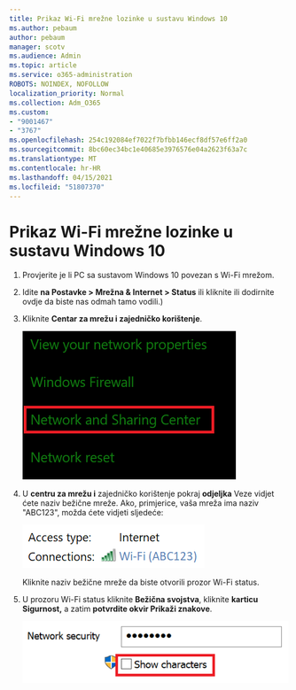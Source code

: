 ```yaml
---
title: Prikaz Wi-Fi mrežne lozinke u sustavu Windows 10
ms.author: pebaum
author: pebaum
manager: scotv
ms.audience: Admin
ms.topic: article
ms.service: o365-administration
ROBOTS: NOINDEX, NOFOLLOW
localization_priority: Normal
ms.collection: Adm_O365
ms.custom:
- "9001467"
- "3767"
ms.openlocfilehash: 254c192084ef7022f7bfbb146ecf8df57e6ff2a0
ms.sourcegitcommit: 8bc60ec34bc1e40685e3976576e04a2623f63a7c
ms.translationtype: MT
ms.contentlocale: hr-HR
ms.lasthandoff: 04/15/2021
ms.locfileid: "51807370"
---
```

# <a name="view-wi-fi-network-password-in-windows-10"></a>Prikaz Wi-Fi mrežne lozinke u sustavu Windows 10

1. Provjerite je li PC sa sustavom Windows 10 povezan s Wi-Fi mrežom.

2. Idite **na Postavke > Mrežna & Internet > Status** ili [](ms-settings:network?activationSource=GetHelp) kliknite ili dodirnite ovdje da biste nas odmah tamo vodili.)

3. Kliknite **Centar za mrežu i zajedničko korištenje**.

    ![Centar za mrežu i zajedničko korištenje.](media/network-sharing-center.png)

4. U **centru za mrežu i** zajedničko korištenje pokraj **odjeljka** Veze vidjet ćete naziv bežične mreže. Ako, primjerice, vaša mreža ima naziv "ABC123", možda ćete vidjeti sljedeće:

    ![Mrežne veze.](media/network-connections.png)

    Kliknite naziv bežične mreže da biste otvorili prozor Wi-Fi status. 

5. U prozoru Wi-Fi status kliknite **Bežična svojstva**, kliknite **karticu Sigurnost,** a zatim **potvrdite okvir Prikaži znakove**.

    ![Prikaži Wi-Fi lozinke.](media/show-password-characters.png)


